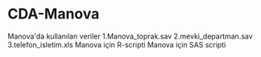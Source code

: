# CDA-Manova
Manova'da kullanılan veriler
1.Manova_toprak.sav
2.mevki_departman.sav
3.telefon_isletim.xls
Manova için R-scripti
Manova için SAS scripti
